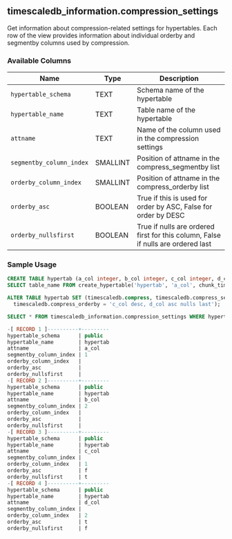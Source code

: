 ## timescaledb_information.compression_settings 

Get information about compression-related settings for hypertables.
Each row of the view provides information about individual orderby
and segmentby columns used by compression.

### Available Columns 

|Name|Type|Description|
|---|---|---|
| `hypertable_schema` | TEXT | Schema name of the hypertable |
| `hypertable_name` | TEXT | Table name of the hypertable |
| `attname` | TEXT | Name of the column used in the compression settings |
| `segmentby_column_index` | SMALLINT | Position of attname in the compress_segmentby list |
| `orderby_column_index` | SMALLINT | Position of attname in the compress_orderby list |
| `orderby_asc` | BOOLEAN | True if this is used for order by ASC, False for order by DESC |
| `orderby_nullsfirst` | BOOLEAN | True if nulls are ordered first for this column, False if nulls are ordered last|


### Sample Usage 

```sql
CREATE TABLE hypertab (a_col integer, b_col integer, c_col integer, d_col integer, e_col integer);
SELECT table_name FROM create_hypertable('hypertab', 'a_col', chunk_time_interval => 864000000);

ALTER TABLE hypertab SET (timescaledb.compress, timescaledb.compress_segmentby = 'a_col,b_col', 
  timescaledb.compress_orderby = 'c_col desc, d_col asc nulls last');

SELECT * FROM timescaledb_information.compression_settings WHERE hypertable_name = 'hypertab';

-[ RECORD 1 ]----------+---------
hypertable_schema      | public
hypertable_name        | hypertab
attname                | a_col
segmentby_column_index | 1
orderby_column_index   | 
orderby_asc            | 
orderby_nullsfirst     | 
-[ RECORD 2 ]----------+---------
hypertable_schema      | public
hypertable_name        | hypertab
attname                | b_col
segmentby_column_index | 2
orderby_column_index   | 
orderby_asc            | 
orderby_nullsfirst     | 
-[ RECORD 3 ]----------+---------
hypertable_schema      | public
hypertable_name        | hypertab
attname                | c_col
segmentby_column_index | 
orderby_column_index   | 1
orderby_asc            | f
orderby_nullsfirst     | t
-[ RECORD 4 ]----------+---------
hypertable_schema      | public
hypertable_name        | hypertab
attname                | d_col
segmentby_column_index | 
orderby_column_index   | 2
orderby_asc            | t
orderby_nullsfirst     | f
```